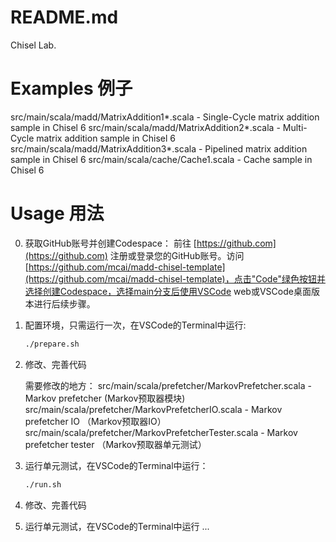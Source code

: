 # README.md

Chisel Lab.

# Examples 例子

src/main/scala/madd/MatrixAddition1*.scala - Single-Cycle matrix addition sample in Chisel 6
src/main/scala/madd/MatrixAddition2*.scala - Multi-Cycle matrix addition sample in Chisel 6
src/main/scala/madd/MatrixAddition3*.scala - Pipelined matrix addition sample in Chisel 6
src/main/scala/cache/Cache1.scala - Cache sample in Chisel 6

# Usage 用法

0. 获取GitHub账号并创建Codespace：
   前往 [https://github.com](https://github.com) 注册或登录您的GitHub账号。访问 [https://github.com/mcai/madd-chisel-template](https://github.com/mcai/madd-chisel-template)，点击"Code"绿色按钮并选择创建Codespace，选择main分支后使用VSCode web或VSCode桌面版本进行后续步骤。

1. 配置环境，只需运行一次，在VSCode的Terminal中运行:
   ```bash
   ./prepare.sh
   ```

2. 修改、完善代码

   需要修改的地方：
   src/main/scala/prefetcher/MarkovPrefetcher.scala - Markov prefetcher (Markov预取器模块)
   src/main/scala/prefetcher/MarkovPrefetcherIO.scala - Markov prefetcher IO （Markov预取器IO）
   src/main/scala/prefetcher/MarkovPrefetcherTester.scala - Markov prefetcher tester （Markov预取器单元测试）

3. 运行单元测试，在VSCode的Terminal中运行：

   ```bash
   ./run.sh
   ```

4. 修改、完善代码

5. 运行单元测试，在VSCode的Terminal中运行
   ...
